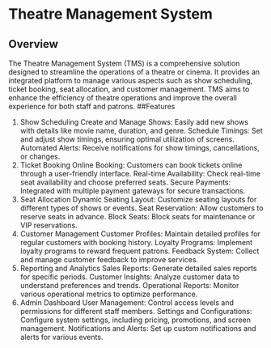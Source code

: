 # Theatre Management System
## Overview

The Theatre Management System (TMS) is a comprehensive solution designed to streamline the operations of a theatre or cinema. It provides an integrated platform to manage various aspects such as show scheduling, ticket booking, seat allocation, and customer management. TMS aims to enhance the efficiency of theatre operations and improve the overall experience for both staff and patrons.
##Features
1. Show Scheduling
Create and Manage Shows: Easily add new shows with details like movie name, duration, and genre.
Schedule Timings: Set and adjust show timings, ensuring optimal utilization of screens.
Automated Alerts: Receive notifications for show timings, cancellations, or changes.
2. Ticket Booking
Online Booking: Customers can book tickets online through a user-friendly interface.
Real-time Availability: Check real-time seat availability and choose preferred seats.
Secure Payments: Integrated with multiple payment gateways for secure transactions.
3. Seat Allocation
Dynamic Seating Layout: Customize seating layouts for different types of shows or events.
Seat Reservation: Allow customers to reserve seats in advance.
Block Seats: Block seats for maintenance or VIP reservations.
4. Customer Management
Customer Profiles: Maintain detailed profiles for regular customers with booking history.
Loyalty Programs: Implement loyalty programs to reward frequent patrons.
Feedback System: Collect and manage customer feedback to improve services.
5. Reporting and Analytics
Sales Reports: Generate detailed sales reports for specific periods.
Customer Insights: Analyze customer data to understand preferences and trends.
Operational Reports: Monitor various operational metrics to optimize performance.
6. Admin Dashboard
User Management: Control access levels and permissions for different staff members.
Settings and Configurations: Configure system settings, including pricing, promotions, and screen management.
Notifications and Alerts: Set up custom notifications and alerts for various events.
